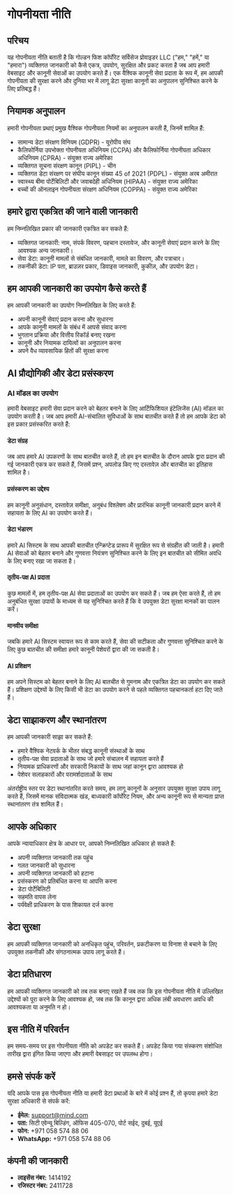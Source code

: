 # गोपनीयता नीति

## परिचय

यह गोपनीयता नीति बताती है कि गोल्डन फिश कॉर्पोरेट सर्विसेज प्रोवाइडर LLC ("हम," "हमें," या "हमारा") व्यक्तिगत जानकारी को कैसे एकत्र, उपयोग, सुरक्षित और प्रकट करता है जब आप हमारी वेबसाइट और कानूनी सेवाओं का उपयोग करते हैं। एक वैश्विक कानूनी सेवा प्रदाता के रूप में, हम आपकी गोपनीयता की सुरक्षा करने और दुनिया भर में लागू डेटा सुरक्षा कानूनों का अनुपालन सुनिश्चित करने के लिए प्रतिबद्ध हैं।

## नियामक अनुपालन

हमारी गोपनीयता प्रथाएं प्रमुख वैश्विक गोपनीयता नियमों का अनुपालन करती हैं, जिनमें शामिल हैं:

- सामान्य डेटा संरक्षण विनियम (GDPR) - यूरोपीय संघ
- कैलिफोर्निया उपभोक्ता गोपनीयता अधिनियम (CCPA) और कैलिफोर्निया गोपनीयता अधिकार अधिनियम (CPRA) - संयुक्त राज्य अमेरिका
- व्यक्तिगत सूचना संरक्षण कानून (PIPL) - चीन
- व्यक्तिगत डेटा संरक्षण पर संघीय कानून संख्या 45 of 2021 (PDPL) - संयुक्त अरब अमीरात
- स्वास्थ्य बीमा पोर्टेबिलिटी और जवाबदेही अधिनियम (HIPAA) - संयुक्त राज्य अमेरिका
- बच्चों की ऑनलाइन गोपनीयता संरक्षण अधिनियम (COPPA) - संयुक्त राज्य अमेरिका

## हमारे द्वारा एकत्रित की जाने वाली जानकारी

हम निम्नलिखित प्रकार की जानकारी एकत्रित कर सकते हैं:

- व्यक्तिगत जानकारी: नाम, संपर्क विवरण, पहचान दस्तावेज, और कानूनी सेवाएं प्रदान करने के लिए आवश्यक अन्य जानकारी।
- सेवा डेटा: कानूनी मामलों से संबंधित जानकारी, मामले का विवरण, और पत्राचार।
- तकनीकी डेटा: IP पता, ब्राउज़र प्रकार, डिवाइस जानकारी, कुकीज़, और उपयोग डेटा।

## हम आपकी जानकारी का उपयोग कैसे करते हैं

हम आपकी जानकारी का उपयोग निम्नलिखित के लिए करते हैं:

- अपनी कानूनी सेवाएं प्रदान करना और सुधारना
- आपके कानूनी मामलों के संबंध में आपसे संवाद करना
- भुगतान प्रक्रिया और वित्तीय रिकॉर्ड बनाए रखना
- कानूनी और नियामक दायित्वों का अनुपालन करना
- अपने वैध व्यावसायिक हितों की सुरक्षा करना

## AI प्रौद्योगिकी और डेटा प्रसंस्करण

### AI मॉडल का उपयोग

हमारी वेबसाइट हमारी सेवा प्रदान करने को बेहतर बनाने के लिए आर्टिफिशियल इंटेलिजेंस (AI) मॉडल का उपयोग करती है। जब आप हमारी AI-संचालित सुविधाओं के साथ बातचीत करते हैं तो हम आपके डेटा को इस प्रकार प्रसंस्करित करते हैं:

#### डेटा संग्रह

जब आप हमारे AI उपकरणों के साथ बातचीत करते हैं, तो हम इन बातचीत के दौरान आपके द्वारा प्रदान की गई जानकारी एकत्र कर सकते हैं, जिसमें प्रश्न, अपलोड किए गए दस्तावेज़ और बातचीत का इतिहास शामिल है।

#### प्रसंस्करण का उद्देश्य

हम कानूनी अनुसंधान, दस्तावेज़ समीक्षा, अनुबंध विश्लेषण और प्रारंभिक कानूनी जानकारी प्रदान करने में सहायता के लिए AI का उपयोग करते हैं।

#### डेटा भंडारण

हमारे AI सिस्टम के साथ आपकी बातचीत एन्क्रिप्टेड प्रारूप में सुरक्षित रूप से संग्रहीत की जाती है। हमारी AI सेवाओं को बेहतर बनाने और गुणवत्ता नियंत्रण सुनिश्चित करने के लिए इन बातचीत को सीमित अवधि के लिए बनाए रखा जा सकता है।

#### तृतीय-पक्ष AI प्रदाता

कुछ मामलों में, हम तृतीय-पक्ष AI सेवा प्रदाताओं का उपयोग कर सकते हैं। जब हम ऐसा करते हैं, तो हम अनुबंधित सुरक्षा उपायों के माध्यम से यह सुनिश्चित करते हैं कि वे उपयुक्त डेटा सुरक्षा मानकों का पालन करें।

#### मानवीय समीक्षा

जबकि हमारे AI सिस्टम स्वायत्त रूप से काम करते हैं, सेवा की सटीकता और गुणवत्ता सुनिश्चित करने के लिए कुछ बातचीत की समीक्षा हमारे कानूनी पेशेवरों द्वारा की जा सकती है।

#### AI प्रशिक्षण

हम अपने सिस्टम को बेहतर बनाने के लिए AI बातचीत से गुमनाम और एकत्रित डेटा का उपयोग कर सकते हैं। प्रशिक्षण उद्देश्यों के लिए किसी भी डेटा का उपयोग करने से पहले व्यक्तिगत पहचानकर्ता हटा दिए जाते हैं।

## डेटा साझाकरण और स्थानांतरण

हम आपकी जानकारी साझा कर सकते हैं:

- हमारे वैश्विक नेटवर्क के भीतर संबद्ध कानूनी संस्थाओं के साथ
- तृतीय-पक्ष सेवा प्रदाताओं के साथ जो हमारे संचालन में सहायता करते हैं
- नियामक प्राधिकरणों और सरकारी निकायों के साथ जहां कानून द्वारा आवश्यक हो
- पेशेवर सलाहकारों और परामर्शदाताओं के साथ

अंतर्राष्ट्रीय स्तर पर डेटा स्थानांतरित करते समय, हम लागू कानूनों के अनुसार उपयुक्त सुरक्षा उपाय लागू करते हैं, जिसमें मानक संविदात्मक खंड, बाध्यकारी कॉर्पोरेट नियम, और अन्य कानूनी रूप से मान्यता प्राप्त स्थानांतरण तंत्र शामिल हैं।

## आपके अधिकार

आपके न्यायाधिकार क्षेत्र के आधार पर, आपको निम्नलिखित अधिकार हो सकते हैं:

- अपनी व्यक्तिगत जानकारी तक पहुंच
- गलत जानकारी को सुधारना
- अपनी व्यक्तिगत जानकारी को हटाना
- प्रसंस्करण को प्रतिबंधित करना या आपत्ति करना
- डेटा पोर्टेबिलिटी
- सहमति वापस लेना
- पर्यवेक्षी प्राधिकरण के पास शिकायत दर्ज करना

## डेटा सुरक्षा

हम आपकी व्यक्तिगत जानकारी को अनधिकृत पहुंच, परिवर्तन, प्रकटीकरण या विनाश से बचाने के लिए उपयुक्त तकनीकी और संगठनात्मक उपाय लागू करते हैं।

## डेटा प्रतिधारण

हम आपकी व्यक्तिगत जानकारी को तब तक बनाए रखते हैं जब तक कि इस गोपनीयता नीति में उल्लिखित उद्देश्यों को पूरा करने के लिए आवश्यक हो, जब तक कि कानून द्वारा अधिक लंबी अवधारण अवधि की आवश्यकता या अनुमति न हो।

## इस नीति में परिवर्तन

हम समय-समय पर इस गोपनीयता नीति को अपडेट कर सकते हैं। अपडेट किया गया संस्करण संशोधित तारीख द्वारा इंगित किया जाएगा और हमारी वेबसाइट पर उपलब्ध होगा।

## हमसे संपर्क करें

यदि आपके पास इस गोपनीयता नीति या हमारी डेटा प्रथाओं के बारे में कोई प्रश्न हैं, तो कृपया हमारे डेटा सुरक्षा अधिकारी से संपर्क करें:

- **ईमेल:** support@mind.com
- **पता:** सिटी एवेन्यू बिल्डिंग, ऑफिस 405-070, पोर्ट सईद, दुबई, यूएई
- **फोन:** +971 058 574 88 06
- **WhatsApp:** +971 058 574 88 06

## कंपनी की जानकारी

- **लाइसेंस नंबर:** 1414192
- **रजिस्टर नंबर:** 2411728